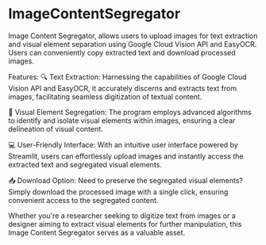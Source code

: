 # ImageContentSegregator

Image Content Segregator, allows users to upload images for text extraction and visual element separation using Google Cloud Vision API and EasyOCR. Users can conveniently copy extracted text and download processed images.

Features:
🔍 Text Extraction: Harnessing the capabilities of Google Cloud Vision API and EasyOCR, it accurately discerns and extracts text from images, facilitating seamless digitization of textual content.

🎨 Visual Element Segregation: The program employs advanced algorithms to identify and isolate visual elements within images, ensuring a clear delineation of visual content.

💻 User-Friendly Interface: With an intuitive user interface powered by Streamlit, users can effortlessly upload images and instantly access the extracted text and segregated visual elements.

📥 Download Option: Need to preserve the segregated visual elements? Simply download the processed image with a single click, ensuring convenient access to the segregated content.

Whether you're a researcher seeking to digitize text from images or a designer aiming to extract visual elements for further manipulation, this Image Content Segregator serves as a valuable asset.

